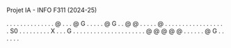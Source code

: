 
Projet IA - INFO F311 (2024-25)


.  . . . . . . . . . .
.  . . @ . . . @ G . .
.  . . @ G . . @ @ . .
.  . . @ . . . . . . .
.  . . . . . . . . . .
S0 . . . . . . . . . X
.  . . G . . . . . . .
.  . . . . . . . . . .
.  . . @ @ @ @ @ . . .
.  . . @ G . . . . . .